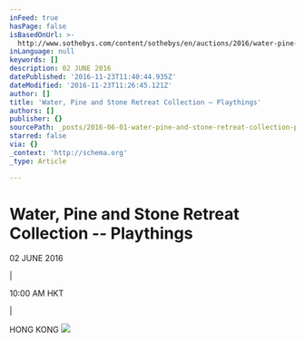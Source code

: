 ```yaml
---
inFeed: true
hasPage: false
isBasedOnUrl: >-
  http://www.sothebys.com/content/sothebys/en/auctions/2016/water-pine-stone-retreat-playthings-hk0700.html
inLanguage: null
keywords: []
description: 02 JUNE 2016
datePublished: '2016-11-23T11:40:44.935Z'
dateModified: '2016-11-23T11:26:45.121Z'
author: []
title: 'Water, Pine and Stone Retreat Collection – Playthings'
authors: []
publisher: {}
sourcePath: _posts/2016-06-01-water-pine-and-stone-retreat-collection-playthings.md
starred: false
via: {}
_context: 'http://schema.org'
_type: Article

---
```

# Water, Pine and Stone Retreat Collection -- Playthings

02 JUNE 2016

|

10:00 AM HKT

|

HONG KONG
![](http://www.sothebys.com/content/dam/sothebys-pages/auction-sales-slides/2016/06/HK0700_500_1.jpg)